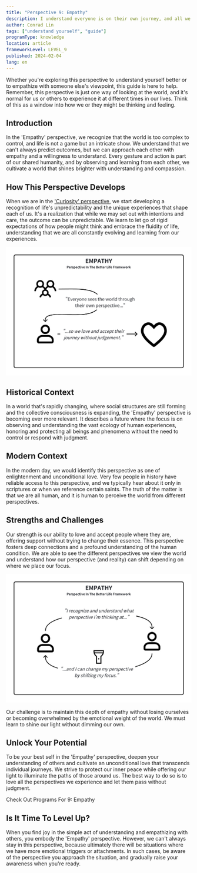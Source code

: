 ```yaml
---
title: "Perspective 9: Empathy"
description: I understand everyone is on their own journey, and all we can do is love them where they are at.
author: Conrad Lin
tags: ["understand yourself", "guide"]
programType: knowledge
location: article
frameworkLevel: LEVEL_9
published: 2024-02-04
lang: en
---
```


<InfoBanner shouldCenter emoji=":bulb:">
  Whether you're exploring this perspective to understand yourself better or to empathize with someone else's viewpoint, this guide is here to help. Remember, this perspective is just one way of looking at the world, and it's normal for us or others to experience it at different times in our lives. Think of this as a window into how we or they might be thinking and feeling.
</InfoBanner>

## Introduction

In the 'Empathy' perspective, we recognize that the world is too complex to control, and life is not a game but an intricate show. We understand that we can't always predict outcomes, but we can approach each other with empathy and a willingness to understand. Every gesture and action is part of our shared humanity, and by observing and learning from each other, we cultivate a world that shines brighter with understanding and compassion.

## How This Perspective Develops

When we are in the ['Curiosity' perspective](/unlock-your-potential/programs/guide-8), we start developing a recognition of life's unpredictability and the unique experiences that shape each of us. It's a realization that while we may set out with intentions and care, the outcome can be unpredictable. We learn to let go of rigid expectations of how people might think and embrace the fluidity of life, understanding that we are all constantly evolving and learning from our experiences.

![Image](../../../../framework/9_a.jpg)

## Historical Context

In a world that's rapidly changing, where social structures are still forming and the collective consciousness is expanding, the 'Empathy' perspective is becoming ever more relevant. It describes a future where the focus is on observing and understanding the vast ecology of human experiences, honoring and protecting all beings and phenomena without the need to control or respond with judgment.

## Modern Context

In the modern day, we would identify this perspective as one of enlightenment and unconditional love. Very few people in history have reliable access to this perspective, and we typically hear about it only in scriptures or when we reference certain saints. The truth of the matter is that we are all human, and it is human to perceive the world from different perspectives.

## Strengths and Challenges

Our strength is our ability to love and accept people where they are, offering support without trying to change their essence. This perspective fosters deep connections and a profound understanding of the human condition. We are able to see the different perspectives we view the world and understand how our perspective (and reality) can shift depending on where we place our focus.

![Image](../../../../framework/9_b.jpg)

Our challenge is to maintain this depth of empathy without losing ourselves or becoming overwhelmed by the emotional weight of the world. We must learn to shine our light without dimming our own.

## Unlock Your Potential

To be your best self in the 'Empathy' perspective, deepen your understanding of others and cultivate an unconditional love that transcends individual journeys. We strive to protect our inner peace while offering our light to illuminate the paths of those around us. The best way to do so is to love all the perspectives we experience and let them pass without judgment.

<ButtonLink to="/unlock-your-potential/programs?filters=LEVEL_9">Check Out Programs For 9: Empathy</ButtonLink>

## Is It Time To Level Up?

When you find joy in the simple act of understanding and empathizing with others, you embody the 'Empathy' perspective. However, we can't always stay in this perspective, because ultimately there will be situations where we have more emotional triggers or attachments. In such cases, be aware of the perspective you approach the situation, and gradually raise your awareness when you're ready.